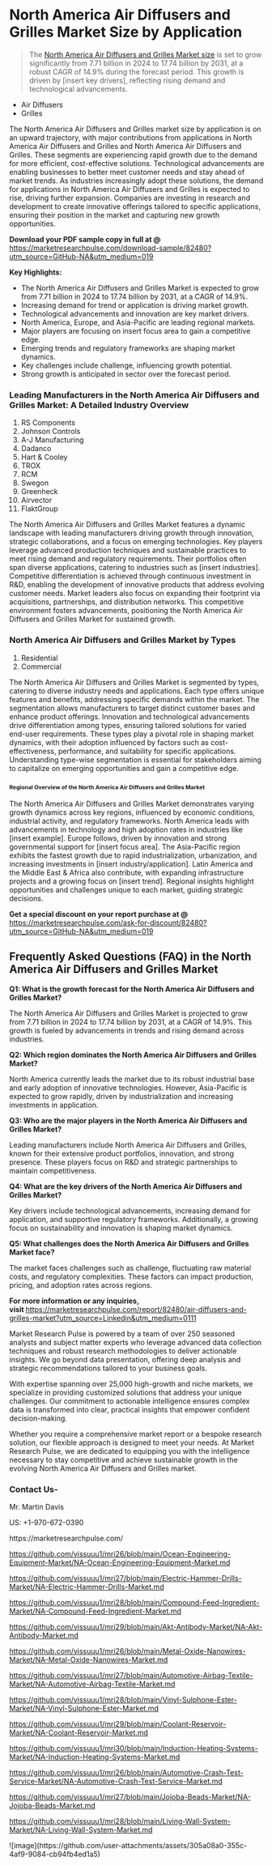 <h1>North America Air Diffusers and Grilles Market&nbsp;Size by Application</h1><blockquote><p>The <a href="https://marketresearchpulse.com/download-sample/82480?utm_source=GitHub-NA&amp;utm_medium=019">North America Air Diffusers and Grilles Market size</a> is set to grow significantly from 7.71 billion in 2024 to 17.74 billion by 2031, at a robust CAGR of 14.9% during the forecast period. This growth is driven by [insert key drivers], reflecting rising demand and technological advancements.</p></blockquote><ul><li>Air Diffusers<li> Grilles</li></ul><p>The North America Air Diffusers and Grilles market size by application is on an upward trajectory, with major contributions from applications in North America Air Diffusers and Grilles and North America Air Diffusers and Grilles. These segments are experiencing rapid growth due to the demand for more efficient, cost-effective solutions. Technological advancements are enabling businesses to better meet customer needs and stay ahead of market trends. As industries increasingly adopt these solutions, the demand for applications in North America Air Diffusers and Grilles is expected to rise, driving further expansion. Companies are investing in research and development to create innovative offerings tailored to specific applications, ensuring their position in the market and capturing new growth opportunities.</p><p><strong>Download your PDF sample copy in full at @ </strong><a href="https://marketresearchpulse.com/download-sample/82480?utm_source=GitHub-NA&amp;utm_medium=019">https://marketresearchpulse.com/download-sample/82480?utm_source=GitHub-NA&amp;utm_medium=019</a></p><p><strong>Key Highlights: </strong></p><ul><li>The North America Air Diffusers and Grilles Market is expected to grow from 7.71 billion in 2024 to 17.74 billion by 2031, at a CAGR of 14.9%.</li><li>Increasing demand for trend or application is driving market growth.</li><li>Technological advancements and innovation are key market drivers.</li><li>North America, Europe, and Asia-Pacific are leading regional markets.</li><li>Major players are focusing on insert focus area to gain a competitive edge.</li><li>Emerging trends and regulatory frameworks are shaping market dynamics.</li><li>Key challenges include challenge, influencing growth potential.</li><li>Strong growth is anticipated in sector over the forecast period.</li></ul><h3>Leading Manufacturers in the North America Air Diffusers and Grilles Market: A Detailed Industry Overview</h3><ol><li>RS Components</li><li>Johnson Controls</li><li>A-J Manufacturing</li><li>Dadanco</li><li>Hart & Cooley</li><li>TROX</li><li>RCM</li><li>Swegon</li><li>Greenheck</li><li>Airvector</li><li>FlaktGroup</li></ol><div class="flex max-w-full flex-col flex-grow"><div class="min-h-8 text-message flex w-full flex-col items-end gap-2 whitespace-normal break-words [.text-message+&amp;]:mt-5" dir="auto" data-message-author-role="assistant" data-message-id="fd8432e4-4910-450d-b182-61b7bfb0a01f" data-message-model-slug="gpt-4o"><div class="flex w-full flex-col gap-1 empty:hidden first:pt-[3px]"><div class="markdown prose w-full break-words dark:prose-invert light"><p>The North America Air Diffusers and Grilles Market features a dynamic landscape with leading manufacturers driving growth through innovation, strategic collaborations, and a focus on emerging technologies. Key players leverage advanced production techniques and sustainable practices to meet rising demand and regulatory requirements. Their portfolios often span diverse applications, catering to industries such as [insert industries]. Competitive differentiation is achieved through continuous investment in R&amp;D, enabling the development of innovative products that address evolving customer needs. Market leaders also focus on expanding their footprint via acquisitions, partnerships, and distribution networks. This competitive environment fosters advancements, positioning the North America Air Diffusers and Grilles Market for sustained growth.</p></div></div></div></div><h3>North America Air Diffusers and Grilles Market by Types</h3><ol><li>Residential<li> Commercial</li></ol><div class="flex max-w-full flex-col flex-grow"><div class="min-h-8 text-message flex w-full flex-col items-end gap-2 whitespace-normal break-words [.text-message+&amp;]:mt-5" dir="auto" data-message-author-role="assistant" data-message-id="084470be-0bb7-4664-bddf-5156b4f41249" data-message-model-slug="gpt-4o-mini"><div class="flex w-full flex-col gap-1 empty:hidden first:pt-[3px]"><div class="markdown prose w-full break-words dark:prose-invert light"><p>The North America Air Diffusers and Grilles Market is segmented by types, catering to diverse industry needs and applications. Each type offers unique features and benefits, addressing specific demands within the market. The segmentation allows manufacturers to target distinct customer bases and enhance product offerings. Innovation and technological advancements drive differentiation among types, ensuring tailored solutions for varied end-user requirements. These types play a pivotal role in shaping market dynamics, with their adoption influenced by factors such as cost-effectiveness, performance, and suitability for specific applications. Understanding type-wise segmentation is essential for stakeholders aiming to capitalize on emerging opportunities and gain a competitive edge.</p></div></div></div></div><h3><span style="font-size: 11px;">Regional Overview of the North America Air Diffusers and Grilles Market</span></h3><div class="flex max-w-full flex-col flex-grow"><div class="min-h-8 text-message flex w-full flex-col items-end gap-2 whitespace-normal break-words [.text-message+&amp;]:mt-5" dir="auto" data-message-author-role="assistant" data-message-id="e9038762-ce64-4e30-91c9-9bd413514231" data-message-model-slug="gpt-4o-mini"><div class="flex w-full flex-col gap-1 empty:hidden first:pt-[3px]"><div class="markdown prose w-full break-words dark:prose-invert light"><p>The North America Air Diffusers and Grilles Market demonstrates varying growth dynamics across key regions, influenced by economic conditions, industrial activity, and regulatory frameworks. North America leads with advancements in technology and high adoption rates in industries like [insert example]. Europe follows, driven by innovation and strong governmental support for [insert focus area]. The Asia-Pacific region exhibits the fastest growth due to rapid industrialization, urbanization, and increasing investments in [insert industry/application]. Latin America and the Middle East &amp; Africa also contribute, with expanding infrastructure projects and a growing focus on [insert trend]. Regional insights highlight opportunities and challenges unique to each market, guiding strategic decisions.</p></div></div></div></div><p><strong>Get a special discount on your report purchase at @ </strong><a href="https://marketresearchpulse.com/ask-for-discount/82480?utm_source=GitHub-NA&amp;utm_medium=019">https://marketresearchpulse.com/ask-for-discount/82480?utm_source=GitHub-NA&amp;utm_medium=019</a></p><h2>Frequently Asked Questions (FAQ) in the North America Air Diffusers and Grilles Market</h2><p><strong>Q1: What is the growth forecast for the North America Air Diffusers and Grilles Market?</strong></p><p>The North America Air Diffusers and Grilles Market is projected to grow from 7.71 billion in 2024 to 17.74 billion by 2031, at a CAGR of 14.9%. This growth is fueled by advancements in trends and rising demand across industries.</p><p><strong>Q2: Which region dominates the North America Air Diffusers and Grilles Market?</strong></p><p>North America currently leads the market due to its robust industrial base and early adoption of innovative technologies. However, Asia-Pacific is expected to grow rapidly, driven by industrialization and increasing investments in application.</p><p><strong>Q3: Who are the major players in the North America Air Diffusers and Grilles Market?</strong></p><p>Leading manufacturers include North America Air Diffusers and Grilles, known for their extensive product portfolios, innovation, and strong presence. These players focus on R&amp;D and strategic partnerships to maintain competitiveness.</p><p><strong>Q4: What are the key drivers of the North America Air Diffusers and Grilles Market?</strong></p><p>Key drivers include technological advancements, increasing demand for application, and supportive regulatory frameworks. Additionally, a growing focus on sustainability and innovation is shaping market dynamics.</p><p><strong>Q5: What challenges does the North America Air Diffusers and Grilles Market face?</strong></p><p>The market faces challenges such as challenge, fluctuating raw material costs, and regulatory complexities. These factors can impact production, pricing, and adoption rates across regions.</p><p><strong>For more information or any inquiries, visit&nbsp;</strong><a href="https://marketresearchpulse.com/report/82480/air-diffusers-and-grilles-market?utm_source=Linkedin&utm_medium=0111">https://marketresearchpulse.com/report/82480/air-diffusers-and-grilles-market?utm_source=Linkedin&utm_medium=0111</a></p><p>Market Research Pulse is powered by a team of over 250 seasoned analysts and subject matter experts who leverage advanced data collection techniques and robust research methodologies to deliver actionable insights. We go beyond data presentation, offering deep analysis and strategic recommendations tailored to your business goals.</p><p>With expertise spanning over 25,000 high-growth and niche markets, we specialize in providing customized solutions that address your unique challenges. Our commitment to actionable intelligence ensures complex data is transformed into clear, practical insights that empower confident decision-making.</p><p>Whether you require a comprehensive market report or a bespoke research solution, our flexible approach is designed to meet your needs. At Market Research Pulse, we are dedicated to equipping you with the intelligence necessary to stay competitive and achieve sustainable growth in the evolving North America Air Diffusers and Grilles market.</p><h3><strong>Contact Us-</strong></h3><p>Mr. Martin Davis</p><p>US: +1-970-672-0390</p><p>https://marketresearchpulse.com/</p><p><a href="https://github.com/vissuuu1/mri26/blob/main/Ocean-Engineering-Equipment-Market/NA-Ocean-Engineering-Equipment-Market.md">https://github.com/vissuuu1/mri26/blob/main/Ocean-Engineering-Equipment-Market/NA-Ocean-Engineering-Equipment-Market.md</a></p><p><a href="https://github.com/vissuuu1/mri27/blob/main/Electric-Hammer-Drills-Market/NA-Electric-Hammer-Drills-Market.md">https://github.com/vissuuu1/mri27/blob/main/Electric-Hammer-Drills-Market/NA-Electric-Hammer-Drills-Market.md</a></p><p><a href="https://github.com/vissuuu1/mri28/blob/main/Compound-Feed-Ingredient-Market/NA-Compound-Feed-Ingredient-Market.md">https://github.com/vissuuu1/mri28/blob/main/Compound-Feed-Ingredient-Market/NA-Compound-Feed-Ingredient-Market.md</a></p><p><a href="https://github.com/vissuuu1/mri29/blob/main/Akt-Antibody-Market/NA-Akt-Antibody-Market.md">https://github.com/vissuuu1/mri29/blob/main/Akt-Antibody-Market/NA-Akt-Antibody-Market.md</a></p><p><a href="https://github.com/vissuuu1/mri26/blob/main/Metal-Oxide-Nanowires-Market/NA-Metal-Oxide-Nanowires-Market.md">https://github.com/vissuuu1/mri26/blob/main/Metal-Oxide-Nanowires-Market/NA-Metal-Oxide-Nanowires-Market.md</a></p><p><a href="https://github.com/vissuuu1/mri27/blob/main/Automotive-Airbag-Textile-Market/NA-Automotive-Airbag-Textile-Market.md">https://github.com/vissuuu1/mri27/blob/main/Automotive-Airbag-Textile-Market/NA-Automotive-Airbag-Textile-Market.md</a></p><p><a href="https://github.com/vissuuu1/mri28/blob/main/Vinyl-Sulphone-Ester-Market/NA-Vinyl-Sulphone-Ester-Market.md">https://github.com/vissuuu1/mri28/blob/main/Vinyl-Sulphone-Ester-Market/NA-Vinyl-Sulphone-Ester-Market.md</a></p><p><a href="https://github.com/vissuuu1/mri29/blob/main/Coolant-Reservoir-Market/NA-Coolant-Reservoir-Market.md">https://github.com/vissuuu1/mri29/blob/main/Coolant-Reservoir-Market/NA-Coolant-Reservoir-Market.md</a></p><p><a href="https://github.com/vissuuu1/mri30/blob/main/Induction-Heating-Systems-Market/NA-Induction-Heating-Systems-Market.md">https://github.com/vissuuu1/mri30/blob/main/Induction-Heating-Systems-Market/NA-Induction-Heating-Systems-Market.md</a></p><p><a href="https://github.com/vissuuu1/mri26/blob/main/Automotive-Crash-Test-Service-Market/NA-Automotive-Crash-Test-Service-Market.md">https://github.com/vissuuu1/mri26/blob/main/Automotive-Crash-Test-Service-Market/NA-Automotive-Crash-Test-Service-Market.md</a></p><p><a href="https://github.com/vissuuu1/mri27/blob/main/Jojoba-Beads-Market/NA-Jojoba-Beads-Market.md">https://github.com/vissuuu1/mri27/blob/main/Jojoba-Beads-Market/NA-Jojoba-Beads-Market.md</a></p><p><a href="https://github.com/vissuuu1/mri28/blob/main/Living-Wall-System-Market/NA-Living-Wall-System-Market.md">https://github.com/vissuuu1/mri28/blob/main/Living-Wall-System-Market/NA-Living-Wall-System-Market.md</a></p>
![image](https://github.com/user-attachments/assets/305a08a0-355c-4af9-9084-cb94fb4ed1a5)
